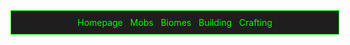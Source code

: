 <div align="center">
  <div style="width: 100%; text-align: center; background-color: #1e1e1e; border: 1px solid #00ff00; padding: 10px;">
    <a href="index.html" style="color: #00ff00; text-decoration: none;">Homepage</a> &nbsp; 
    <a href="mobs.html" style="color: #00ff00; text-decoration: none;">Mobs</a> &nbsp; 
    <a href="page4.html" style="color: #00ff00; text-decoration: none;">Biomes</a> &nbsp; 
    <a href="page6.html" style="color: #00ff00; text-decoration: none;">Building</a> &nbsp; 
    <a href="page7.html" style="color: #00ff00; text-decoration: none;">Crafting</a>
  </div>
</div>
